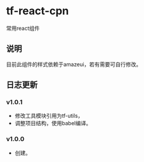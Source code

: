 # tf-react-cpn
常用react组件

## 说明
目前此组件的样式依赖于amazeui，若有需要可自行修改。

## 日志更新
### v1.0.1
- 修改工具模块引用为tf-utils，
- 调整项目结构，使用babel编译。

### v1.0.0
- 创建。